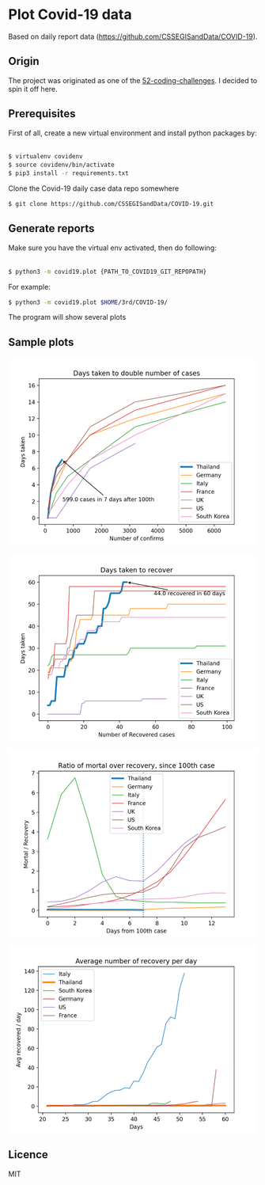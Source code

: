 # Plot Covid-19 data

Based on daily report data (https://github.com/CSSEGISandData/COVID-19).

## Origin

The project was originated as one of the [52-coding-challenges](https://github.com/tao-pr/52-challenges). I decided to spin it off here.

## Prerequisites

First of all, create a new virtual environment and install python packages by:

```bash

$ virtualenv covidenv
$ source covidenv/bin/activate
$ pip3 install -r requirements.txt
```

Clone the Covid-19 daily case data repo somewhere

```bash
$ git clone https://github.com/CSSEGISandData/COVID-19.git
```

## Generate reports

Make sure you have the virtual env activated, then do following:

```bash

$ python3 -m covid19.plot {PATH_TO_COVID19_GIT_REPOPATH}
```

For example:

```bash
$ python3 -m covid19.plot $HOME/3rd/COVID-19/
```

The program will show several plots

## Sample plots

![Days taken to double cases](plot/days-taken-to-double.png)

![Days taken to recover](plot/days-taken-to-recover.png)

![mortal over recovery rate](plot/mortal-over-recovery.png)

![Recovery per day](plot/recover-per-day.png)

## Licence

MIT

